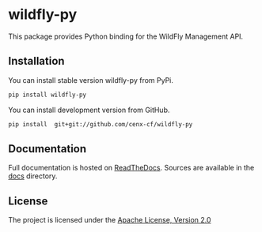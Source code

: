 wildfly-py
=========

This package provides Python binding for the WildFly Management API.

Installation
------------

You can install stable version wildfly-py from PyPi.
```bash
pip install wildfly-py
```

You can install development version from GitHub.

```bash
pip install  git+git://github.com/cenx-cf/wildfly-py
```

Documentation
------------

Full documentation is hosted on [ReadTheDocs](http://wildfly-py.readthedocs.io/).
Sources are available in the [docs](docs/) directory.


License
-------

The project is licensed under the [Apache License, Version 2.0](http://www.apache.org/licenses/LICENSE-2.0)

